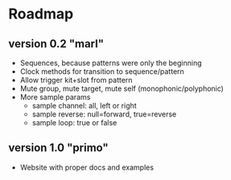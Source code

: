 # Roadmap

## version 0.2 "marl"

- Sequences, because patterns were only the beginning
- Clock methods for transition to sequence/pattern
- Allow trigger kit+slot from pattern
- Mute group, mute target, mute self (monophonic/polyphonic)
- More sample params
  - sample channel: all, left or right
  - sample reverse: null=forward, true=reverse
  - sample loop: true or false

## version 1.0 "primo"

- Website with proper docs and examples
